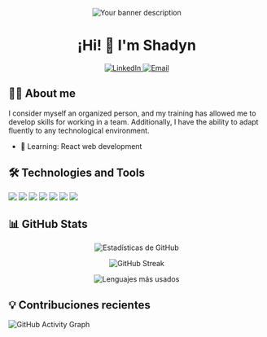 <!-- Banner personalizable -->
<p align="center">
  <img src="https://your-image-url-here.com/banner.png" alt="Your banner description" />
</p>

<h1 align="center">¡Hi! 👋 I'm Shadyn </h1>


<!-- Redes sociales o contacto -->
<p align="center">
  <a href="[https://www.linkedin.com/in/tu-perfil](https://www.linkedin.com/in/shadin-l-harrak-373148273/)" target="_blank">
    <img src="https://img.shields.io/badge/LinkedIn-blue?style=for-the-badge&logo=linkedin" alt="LinkedIn">
  </a>

  <a href="shadyndyn234@gmail.com" target="_blank">
    <img src="https://img.shields.io/badge/Gmail-red?style=for-the-badge&logo=gmail" alt="Email">
  </a>
</p>

<!-- Acerca de mí -->
## 👨‍💻 About me
I consider myself an organized person, and my training has allowed me to develop skills for working in a team. Additionally, I have the ability to adapt fluently to any technological environment.

- 🌱 Learning: React web development


## 🛠️ Technologies and Tools
<p>
  <img src="https://img.shields.io/badge/-Java-007396?logo=java&logoColor=white&style=flat-square" />
  <img src="https://img.shields.io/badge/-React-61DAFB?logo=react&logoColor=black&style=flat-square" />
  <img src="https://img.shields.io/badge/-Spring_Boot-6DB33F?logo=springboot&logoColor=white&style=flat-square" />
  <img src="https://img.shields.io/badge/-SQL_Bases_de_Datos-4479A1?logo=postgresql&logoColor=white&style=flat-square" />
  <img src="https://img.shields.io/badge/-Kotlin-0095D5?logo=kotlin&logoColor=white&style=flat-square" />
  <img src="https://img.shields.io/badge/-PHP-777BB4?logo=php&logoColor=white&style=flat-square" />
  <img src="https://img.shields.io/badge/-HTML-E34F26?logo=html5&logoColor=white&style=flat-square" />
</p>


<!-- GitHub Stats -->
## 📊 GitHub Stats

<p align="center">
  <img src="https://github-readme-stats.vercel.app/api?username=tu-usuario-github&show_icons=true&theme=radical" alt="Estadísticas de GitHub">
</p>

<p align="center">
  <img src="https://github-readme-streak-stats.herokuapp.com/?user=tu-usuario-github&theme=radical" alt="GitHub Streak">
</p>

<!-- Lenguajes más usados -->
<p align="center">
  <img src="https://github-readme-stats.vercel.app/api/top-langs/?username=tu-usuario-github&layout=compact&theme=radical" alt="Lenguajes más usados">
</p>

<!-- Animación de contribuciones -->
## 💡 Contribuciones recientes

![GitHub Activity Graph](https://github-readme-activity-graph.cyclic.app/graph?username=tu-usuario-github&theme=radical&area=true)
